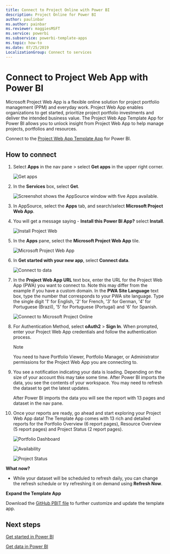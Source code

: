 ```yaml
---
title: Connect to Project Online with Power BI
description: Project Online for Power BI
author: paulinbar
ms.author: painbar
ms.reviewer: maggiesMSFT
ms.service: powerbi
ms.subservice: powerbi-template-apps
ms.topic: how-to
ms.date: 07/25/2019
LocalizationGroup: Connect to services
---
```


# Connect to Project Web App with Power BI
Microsoft Project Web App is a flexible online solution for project portfolio management (PPM) and everyday work. Project Web App enables organizations to get started, prioritize project portfolio investments and deliver the intended business value. The Project Web App Template App for Power BI allows you to unlock insight from Project Web App to help manage projects, portfolios and resources.

Connect to the [Project Web App Template App](https://appsource.microsoft.com/product/power-bi/pbi_msprojectonline.pbi-microsoftprojectwebapp) for Power BI.

## How to connect

1. Select **Apps** in the nav pane > select **Get apps** in the upper right corner.

    ![Get apps](media/service-connect-to-project-online/GetApps.png)

2. In the **Services** box, select **Get**.
   
   ![Screenshot shows the AppSource window with five Apps available.](media/service-connect-to-project-online/AppSource.png)
3. In AppSource, select the **Apps** tab, and search/select **Microsoft Project Web App**.
   
4. You will get a message saying - **Install this Power BI App?** select **Install**. 

   ![Install Project Web](media/service-connect-to-project-online/ProjectTile.png)
5. In the **Apps** pane, select the **Microsoft Project Web App** tile. 
   
   ![Microsoft Project Web App](media/service-connect-to-project-online/getstarted.png)
6. In **Get started with your new app**, select **Connect data**.
   
   ![Connect to data](media/service-connect-to-project-online/mproject.png)
7. In the **Project Web App URL** text box, enter the URL for the Project Web App (PWA) you want to connect to.  Note this may differ from the example if you have a custom domain. In the **PWA Site Language** text box, type the number that corresponds to your PWA site language. Type the single digit '1' for English, '2' for French, '3' for German, '4' for Portuguese (Brazil), '5' for Portuguese (Portugal) and '6' for Spanish. 
   
   ![Connect to Microsoft Project Online](media/service-connect-to-project-online/params.png)
8. For Authentication Method, select **oAuth2** \> **Sign In**. When prompted, enter your Project Web App credentials and follow the authentication process.

    > [!NOTE]
    > You need to have Portfolio Viewer, Portfolio Manager, or Administrator permissions for the Project Web App you are connecting to.

9. You see a notification indicating your data is loading. Depending on the size of your account this may take some time. After Power BI imports the data, you see the contents of your workspace. You may need to refresh the dataset to get the latest updates. 

    After Power BI imports the data you will see the report with 13 pages and dataset in the nav pane. 

10. Once your reports are ready, go ahead and start exploring your Project Web App data! The Template App comes with 13 rich and detailed reports for the Portfolio Overview (6 report pages), Resource Overview (5 report pages) and Project Status (2 report pages). 

    ![Portfolio Dashboard](media/service-connect-to-project-online/report1.png)
   
    ![Availability](media/service-connect-to-project-online/report3.png)
   
    ![Project Status](media/service-connect-to-project-online/report2.png)

**What now?**

* While your dataset will be scheduled to refresh daily, you can change the refresh schedule or try refreshing it on demand using **Refresh Now**.

**Expand the Template App**

Download the [GitHub PBIT file](https://github.com/OfficeDev/Project-Power-BI-Content-Packs) to further customize and update the template app.

## Next steps
[Get started in Power BI](../fundamentals/service-get-started.md)

[Get data in Power BI](service-get-data.md)
